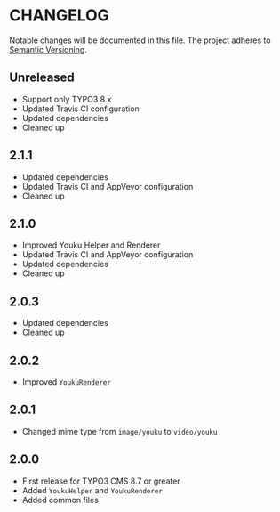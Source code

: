 CHANGELOG
=========

Notable changes will be documented in this file. The project adheres to [Semantic Versioning].

Unreleased
----------

* Support only TYPO3 8.x
* Updated Travis CI configuration
* Updated dependencies
* Cleaned up

2.1.1
-----

* Updated dependencies
* Updated Travis CI and AppVeyor configuration
* Cleaned up

2.1.0
-----

* Improved Youku Helper and Renderer
* Updated Travis CI and AppVeyor configuration
* Updated dependencies
* Cleaned up

2.0.3
-----

* Updated dependencies
* Cleaned up

2.0.2
-----

* Improved `YoukuRenderer`

2.0.1
-----

* Changed mime type from `image/youku` to `video/youku`

2.0.0
-----

* First release for TYPO3 CMS 8.7 or greater
* Added `YoukuHelper` and `YoukuRenderer`
* Added common files

[Semantic Versioning]: http://semver.org "Semantic Versioning"
